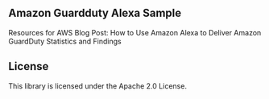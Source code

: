 ## Amazon Guardduty Alexa Sample

Resources for AWS Blog Post: How to Use Amazon Alexa to Deliver Amazon GuardDuty Statistics and Findings

## License

This library is licensed under the Apache 2.0 License. 

